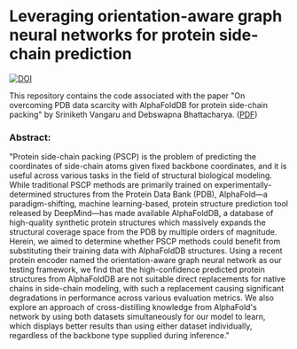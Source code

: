 # Leveraging orientation-aware graph neural networks for protein side-chain prediction

[![DOI](https://zenodo.org/badge/DOI/10.5281/zenodo.16937575.svg)](https://doi.org/10.5281/zenodo.16937575)

This repository contains the code associated with the paper "On overcoming PDB data scarcity with AlphaFoldDB for protein side-chain packing" by Sriniketh Vangaru and Debswapna Bhattacharya. ([PDF](./CrossDistillationForPSCPPaper.pdf))

### Abstract:

"Protein side-chain packing (PSCP) is the problem of predicting the coordinates of side-chain atoms given fixed backbone coordinates, and it is useful across various tasks in the field of structural biological modeling. While traditional PSCP methods are primarily trained on experimentally-determined structures from the Protein Data Bank (PDB), AlphaFold—a paradigm-shifting, machine learning-based, protein structure prediction tool released by DeepMind—has made available AlphaFoldDB, a database of high-quality synthetic protein structures which massively expands the structural coverage space from the PDB by multiple orders of magnitude. Herein, we aimed to determine whether PSCP methods could benefit from substituting their training data with AlphaFoldDB structures. Using a recent protein encoder named the orientation-aware graph neural network as our testing framework, we find that the high-confidence predicted protein structures from AlphaFoldDB are not suitable direct replacements for native chains in side-chain modeling, with such a replacement causing significant degradations in performance across various evaluation metrics. We also explore an approach of cross-distilling knowledge from AlphaFold's network by using both datasets simultaneously for our model to learn, which displays better results than using either dataset individually, regardless of the backbone type supplied during inference."
